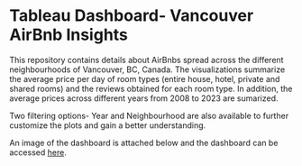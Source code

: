# Tableau Dashboard- Vancouver AirBnb Insights

This repository contains details about AirBnbs spread across the different neighbourhoods of Vancouver, BC, Canada. The visualizations summarize the average price per day of room types (entire house, hotel, private and shared rooms) and the reviews obtained for each room type. In addition, the average prices across different years from 2008 to 2023 are sumarized. 

Two filtering options- Year and Neighbourhood are also available to further customize the plots and gain a better understanding. 

An image of the dashboard is attached below and the dashboard can be accessed [here](https://public.tableau.com/views/AirBnb_Vancouver_Distribution/Dashboard1?:language=en-US&:display_count=n&:origin=viz_share_link).



